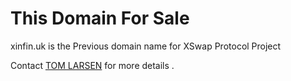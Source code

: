 # This Domain For Sale 

xinfin.uk is the Previous domain name for XSwap Protocol Project 

Contact [TOM LARSEN](https://t.me/Tomxins) for more details .
